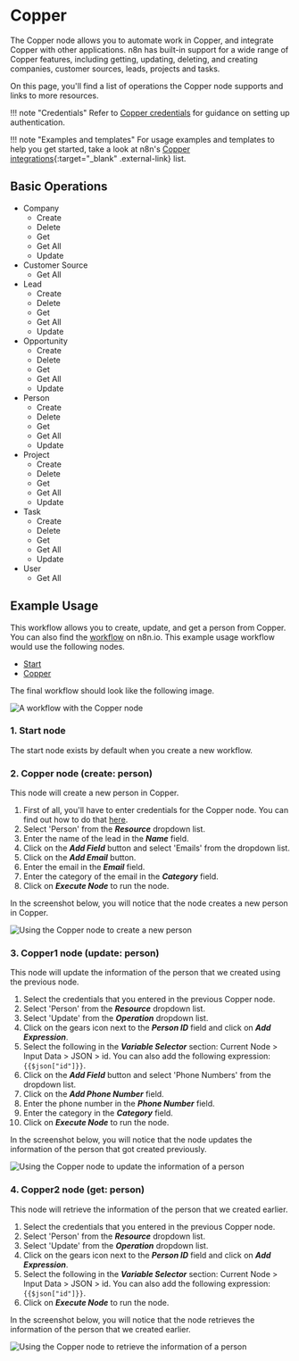 # Copper

The Copper node allows you to automate work in Copper, and integrate Copper with other applications. n8n has built-in support for a wide range of Copper features, including getting, updating, deleting, and creating companies, customer sources, leads, projects and tasks.

On this page, you'll find a list of operations the Copper node supports and links to more resources.

!!! note "Credentials"
    Refer to [Copper credentials](/integrations/builtin/credentials/copper/) for guidance on setting up authentication. 

!!! note "Examples and templates"
    For usage examples and templates to help you get started, take a look at n8n's [Copper integrations](https://n8n.io/integrations/copper/){:target="_blank" .external-link} list.


## Basic Operations

* Company
    * Create
    * Delete
    * Get
    * Get All
    * Update
* Customer Source
    * Get All
* Lead
    * Create
    * Delete
    * Get
    * Get All
    * Update
* Opportunity
    * Create
    * Delete
    * Get
    * Get All
    * Update
* Person
    * Create
    * Delete
    * Get
    * Get All
    * Update
* Project
    * Create
    * Delete
    * Get
    * Get All
    * Update
* Task
    * Create
    * Delete
    * Get
    * Get All
    * Update
* User
    * Get All

## Example Usage

This workflow allows you to create, update, and get a person from Copper. You can also find the [workflow](https://n8n.io/workflows/1021) on n8n.io. This example usage workflow would use the following nodes.
- [Start](/integrations/builtin/core-nodes/n8n-nodes-base.start/)
- [Copper]()

The final workflow should look like the following image.

![A workflow with the Copper node](/_images/integrations/builtin/app-nodes/copper/workflow.png)

### 1. Start node

The start node exists by default when you create a new workflow.

### 2. Copper node (create: person)

This node will create a new person in Copper.

1. First of all, you'll have to enter credentials for the Copper node. You can find out how to do that [here](/integrations/builtin/credentials/copper/).
2. Select 'Person' from the ***Resource*** dropdown list.
3. Enter the name of the lead in the ***Name*** field.
4. Click on the ***Add Field*** button and select 'Emails' from the dropdown list.
5. Click on the ***Add Email*** button.
6. Enter the email in the ***Email*** field.
7. Enter the category of the email in the ***Category*** field.
8. Click on ***Execute Node*** to run the node.

In the screenshot below, you will notice that the node creates a new person in Copper.

![Using the Copper node to create a new person](/_images/integrations/builtin/app-nodes/copper/copper_node.png)


### 3. Copper1 node (update: person)

This node will update the information of the person that we created using the previous node.

1. Select the credentials that you entered in the previous Copper node.
2. Select 'Person' from the ***Resource*** dropdown list.
3. Select 'Update' from the ***Operation*** dropdown list.
4. Click on the gears icon next to the ***Person ID*** field and click on ***Add Expression***.
5. Select the following in the ***Variable Selector*** section: Current Node > Input Data > JSON > id. You can also add the following expression: `{{$json["id"]}}`.
6. Click on the ***Add Field*** button and select 'Phone Numbers' from the dropdown list.
7. Click on the ***Add Phone Number*** field.
8. Enter the phone number in the ***Phone Number*** field.
9. Enter the category in the ***Category*** field.
10. Click on ***Execute Node*** to run the node.


In the screenshot below, you will notice that the node updates the information of the person that got created previously.

![Using the Copper node to update the information of a person](/_images/integrations/builtin/app-nodes/copper/copper1_node.png)

### 4. Copper2 node (get: person)

This node will retrieve the information of the person that we created earlier.


1. Select the credentials that you entered in the previous Copper node.
2. Select 'Person' from the ***Resource*** dropdown list.
3. Select 'Update' from the ***Operation*** dropdown list.
4. Click on the gears icon next to the ***Person ID*** field and click on ***Add Expression***.
5. Select the following in the ***Variable Selector*** section: Current Node > Input Data > JSON > id. You can also add the following expression: `{{$json["id"]}}`.
6. Click on ***Execute Node*** to run the node.

In the screenshot below, you will notice that the node retrieves the information of the person that we created earlier.

![Using the Copper node to retrieve the information of a person](/_images/integrations/builtin/app-nodes/copper/copper2_node.png)
